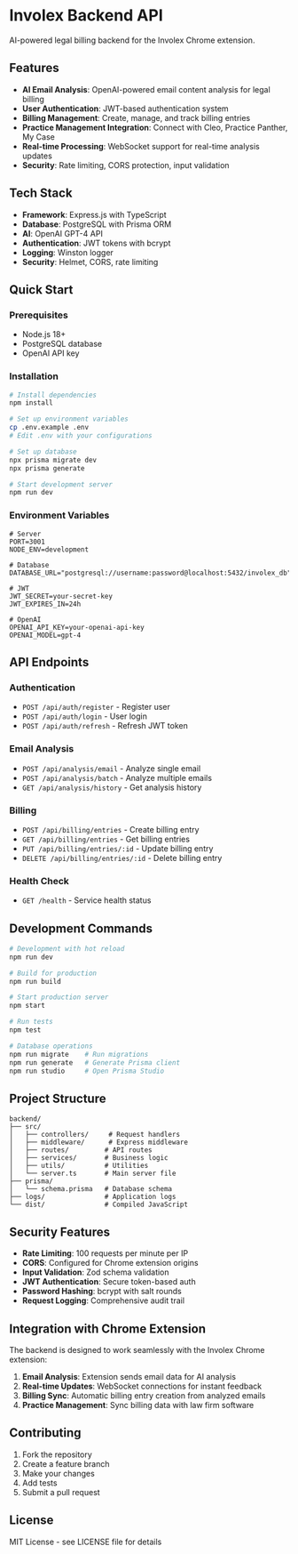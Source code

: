 # Involex Backend API

AI-powered legal billing backend for the Involex Chrome extension.

## Features

- **AI Email Analysis**: OpenAI-powered email content analysis for legal billing
- **User Authentication**: JWT-based authentication system
- **Billing Management**: Create, manage, and track billing entries
- **Practice Management Integration**: Connect with Cleo, Practice Panther, My Case
- **Real-time Processing**: WebSocket support for real-time analysis updates
- **Security**: Rate limiting, CORS protection, input validation

## Tech Stack

- **Framework**: Express.js with TypeScript
- **Database**: PostgreSQL with Prisma ORM
- **AI**: OpenAI GPT-4 API
- **Authentication**: JWT tokens with bcrypt
- **Logging**: Winston logger
- **Security**: Helmet, CORS, rate limiting

## Quick Start

### Prerequisites

- Node.js 18+
- PostgreSQL database
- OpenAI API key

### Installation

```bash
# Install dependencies
npm install

# Set up environment variables
cp .env.example .env
# Edit .env with your configurations

# Set up database
npx prisma migrate dev
npx prisma generate

# Start development server
npm run dev
```

### Environment Variables

```env
# Server
PORT=3001
NODE_ENV=development

# Database
DATABASE_URL="postgresql://username:password@localhost:5432/involex_db"

# JWT
JWT_SECRET=your-secret-key
JWT_EXPIRES_IN=24h

# OpenAI
OPENAI_API_KEY=your-openai-api-key
OPENAI_MODEL=gpt-4
```

## API Endpoints

### Authentication
- `POST /api/auth/register` - Register user
- `POST /api/auth/login` - User login
- `POST /api/auth/refresh` - Refresh JWT token

### Email Analysis
- `POST /api/analysis/email` - Analyze single email
- `POST /api/analysis/batch` - Analyze multiple emails
- `GET /api/analysis/history` - Get analysis history

### Billing
- `POST /api/billing/entries` - Create billing entry
- `GET /api/billing/entries` - Get billing entries
- `PUT /api/billing/entries/:id` - Update billing entry
- `DELETE /api/billing/entries/:id` - Delete billing entry

### Health Check
- `GET /health` - Service health status

## Development Commands

```bash
# Development with hot reload
npm run dev

# Build for production
npm run build

# Start production server
npm start

# Run tests
npm test

# Database operations
npm run migrate    # Run migrations
npm run generate   # Generate Prisma client
npm run studio     # Open Prisma Studio
```

## Project Structure

```
backend/
├── src/
│   ├── controllers/     # Request handlers
│   ├── middleware/      # Express middleware
│   ├── routes/         # API routes
│   ├── services/       # Business logic
│   ├── utils/          # Utilities
│   └── server.ts       # Main server file
├── prisma/
│   └── schema.prisma   # Database schema
├── logs/               # Application logs
└── dist/               # Compiled JavaScript
```

## Security Features

- **Rate Limiting**: 100 requests per minute per IP
- **CORS**: Configured for Chrome extension origins
- **Input Validation**: Zod schema validation
- **JWT Authentication**: Secure token-based auth
- **Password Hashing**: bcrypt with salt rounds
- **Request Logging**: Comprehensive audit trail

## Integration with Chrome Extension

The backend is designed to work seamlessly with the Involex Chrome extension:

1. **Email Analysis**: Extension sends email data for AI analysis
2. **Real-time Updates**: WebSocket connections for instant feedback
3. **Billing Sync**: Automatic billing entry creation from analyzed emails
4. **Practice Management**: Sync billing data with law firm software

## Contributing

1. Fork the repository
2. Create a feature branch
3. Make your changes
4. Add tests
5. Submit a pull request

## License

MIT License - see LICENSE file for details

